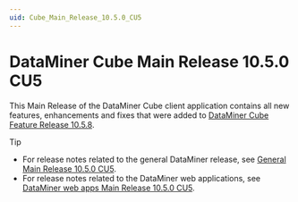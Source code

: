 ```yaml
---
uid: Cube_Main_Release_10.5.0_CU5
---
```


# DataMiner Cube Main Release 10.5.0 CU5

This Main Release of the DataMiner Cube client application contains all new features, enhancements and fixes that were added to [DataMiner Cube Feature Release 10.5.8](xref:Cube_Feature_Release_10.5.8).

> [!TIP]
>
> - For release notes related to the general DataMiner release, see [General Main Release 10.5.0 CU5](xref:General_Main_Release_10.5.0_CU5).
> - For release notes related to the DataMiner web applications, see [DataMiner web apps Main Release 10.5.0 CU5](xref:Web_apps_Main_Release_10.5.0_CU5).
